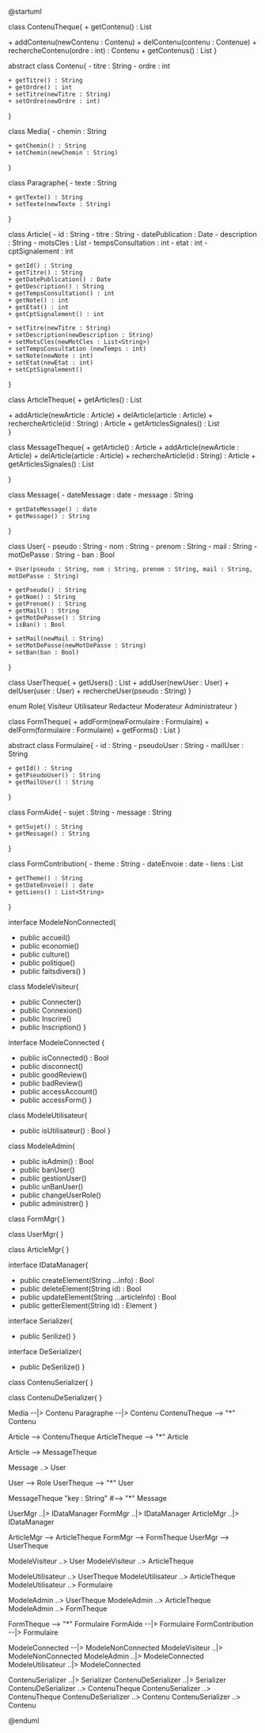 @startuml

class ContenuTheque{
    + getContenu() : List<Article>
    + addContenu(newContenu : Contenu)
    + delContenu(contenu : Contenue)
    + rechercheContenu(ordre : int) : Contenu
    + getContenus() : List<Contenu>
}

abstract class Contenu{
    - titre : String
    - ordre : int
    
    + getTitre() : String
    + getOrdre() : int
    + setTitre(newTitre : String)
    + setOrdre(newOrdre : int)
}

class Media{
    - chemin : String

    + getChemin() : String
    + setChemin(newChemin : String)
}

class Paragraphe{
    - texte : String

    + getTexte() : String
    + setTexte(newTexte : String)
}

class Article{
    - id : String
    - titre : String
    - datePublication : Date
    - description : String
    - motsCles : List<String>
    - tempsConsultation : int
    - etat : int
    - cptSignalement : int

    + getId() : String
    + getTitre() : String
    + getDatePublication() : Date
    + getDescription() : String
    + getTempsConsultation() : int
    + getNote() : int
    + getEtat() : int
    + getCptSignalement() : int

    + setTitre(newTitre : String)
    + setDescription(newDescription : String)
    + setMotsCles(newMotCles : List<String>)
    + setTempsConsultation (newTemps : int)
    + setNote(newNote : int)
    + setEtat(newEtat : int)
    + setCptSignalement()
}

class ArticleTheque{
    + getArticles() : List<Article>
    + addArticle(newArticle : Article)
    + delArticle(article : Article)
    + rechercheArticle(id : String) : Article
    + getArticlesSignales() : List<Article>
}

class MessageTheque{
    + getArticle() : Article
    + addArticle(newArticle : Article)
    + delArticle(article : Article)
    + rechercheArticle(id : String) : Article
    + getArticlesSignales() : List<Article>
}

class Message{
    - dateMessage : date
    - message : String

    + getDateMessage() : date
    + getMessage() : String
}

class User{
    - pseudo : String
    - nom : String
    - prenom : String
    - mail : String
    - motDePasse : String
    - ban : Bool
    
    + User(pseudo : String, nom : String, prenom : String, mail : String, motDePasse : String)

    + getPseudo() : String
    + getNom() : String
    + getPrenom() : String
    + getMail() : String
    + getMotDePasse() : String
    + isBan() : Bool
    
    + setMail(newMail : String)
    + setMotDePasse(newMotDePasse : String)
    + setBan(ban : Bool)
}

class UserTheque{
    + getUsers() : List<User>
    + addUser(newUser : User)
    + delUser(user : User)
    + rechercheUser(pseudo : String)
}

enum Role{
    Visiteur
    Utilisateur
    Redacteur
    Moderateur
    Administrateur
}

class FormTheque{
    + addForm(newFormulaire : Formulaire)
    + delForm(formulaire : Formulaire)
    + getForms() : List<Formulaire>
}

abstract class Formulaire{
    - id : String
    - pseudoUser : String
    - mailUser : String

    + getId() : String
    + getPseudoUser() : String
    + getMailUser() : String
}

class FormAide{
    - sujet : String
    - message : String

    + getSujet() : String
    + getMessage() : String
}

class FormContribution{
    - theme : String
    - dateEnvoie : date
    - liens : List<String> 

    + getTheme() : String
    + getDateEnvoie() : date
    + getLiens() : List<String>
}

interface ModeleNonConnected{
  + public accueil()
  + public economie()
  + public culture()
  + public politique()
  + public faitsdivers()
}

class ModeleVisiteur{
  + public Connecter()
  + public Connexion()
  + public Inscrire()
  + public Inscription()
}

interface ModeleConnected {
  + public isConnected() : Bool
  + public disconnect()
  + public goodReview()
  + public badReview()
  + public accessAccount()
  + public accessForm()
}

class ModeleUtilisateur{
  + public isUtilisateur() : Bool
}

class ModeleAdmin{
  + public isAdmin() : Bool
  + public banUser()
  + public gestionUser()
  + public unBanUser()
  + public changeUserRole()
  + public administrer()
}

class FormMgr{
}

class UserMgr{
}

class ArticleMgr{
}

interface IDataManager{
  + public createElement(String ...info) : Bool
  + public deleteElement(String id) : Bool
  + public updateElement(String ...articleInfo) : Bool
  + public getterElement(String id) : Element
}

interface Serializer{
  + public Serilize()
}

interface DeSerializer{
  + public DeSerilize()
}

class ContenuSerializer{
}

class ContenuDeSerializer{
}

Media --|> Contenu
Paragraphe --|> Contenu
ContenuTheque --> "*" Contenu

Article --> ContenuTheque
ArticleTheque --> "*" Article

Article --> MessageTheque

Message ..> User

User --> Role
UserTheque --> "*" User

MessageTheque "key : String" #--> "*" Message

UserMgr ..|> IDataManager
FormMgr ..|> IDataManager
ArticleMgr ..|> IDataManager

ArticleMgr --> ArticleTheque
FormMgr --> FormTheque
UserMgr --> UserTheque

ModeleVisiteur ..> User
ModeleVisiteur ..> ArticleTheque

ModeleUtilisateur ..> UserTheque
ModeleUtilisateur ..> ArticleTheque
ModeleUtilisateur ..> Formulaire

ModeleAdmin ..> UserTheque
ModeleAdmin ..> ArticleTheque
ModeleAdmin ..> FormTheque

FormTheque --> "*" Formulaire
FormAide --|> Formulaire
FormContribution --|> Formulaire

ModeleConnected --|> ModeleNonConnected
ModeleVisiteur ..|> ModeleNonConnected
ModeleAdmin ..|> ModeleConnected
ModeleUtilisateur ..|> ModeleConnected

ContenuSerializer ..|> Serializer
ContenuDeSerializer ..|> Serializer
ContenuDeSerializer ..> ContenuTheque
ContenuSerializer ..> ContenuTheque
ContenuDeSerializer ..> Contenu
ContenuSerializer ..> Contenu

@enduml